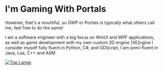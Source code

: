 # I'm Gaming With Portals
However, that's a mouthful, so GWP or Portals is typically what others call me, feel free to do the same!

I am a software engineer with a big focus on WinUI and WPF applications, as well as game development with my own custom 2D engine [XE]ngine
I consider myself fully fluent in Python, C#, and GDScript,
I am semi-fluent in Java, Lua, C++ and ASM


[![Top Langs](https://github-readme-stats.vercel.app/api/top-langs/?username=Gaming-With-Portals&theme=tokyonight&icons=true&hide=ruby&layout=donut)](https://github.com/anuraghazra/github-readme-stats)

